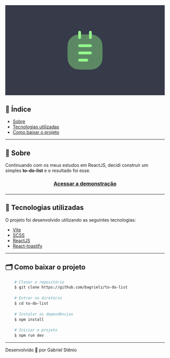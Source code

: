 <img src="./public/logo.png" alt="Dogs" />

## 📌 Índice

- [Sobre](#-sobre)
- [Tecnologias utilizadas](#-tecnologias-utilizadas)
- [Como baixar o projeto](#-como-baixar-o-projeto)

---

## 🔖 Sobre

Continuando com os meus estudos em ReactJS, decidi construir um simples **to-do-list** e o resultado foi esse.

<h3 align="center">
    <a href="https://to-do-list-roan-iota.vercel.app/">Acessar a demonstração</a>
<h3>

---

## 🚀 Tecnologias utilizadas

O projeto foi desenvolvido utilizando as seguintes tecnologias:

- [Vite](https://vitejs.dev/)
- [SCSS](https://sass-lang.com/)
- [ReactJS](https://react.dev/)
- [React-toastify](https://fkhadra.github.io/react-toastify/introduction/)

---

## 🗂 Como baixar o projeto

```bash
    # Clonar o repositório
    $ git clone https://github.com/bagrielz/to-do-list

    # Entrar no diretório
    $ cd to-do-list

    # Instalar as dependências
    $ npm install

    # Iniciar o projeto
    $ npm run dev
```

---

Desenvolvido 🤘 por Gabriel Stênio
